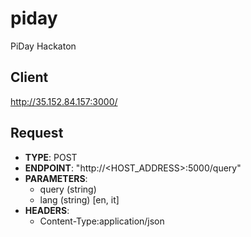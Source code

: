 # piday
PiDay Hackaton

## Client

http://35.152.84.157:3000/

## Request

- **TYPE**: POST
- **ENDPOINT**: "http://<HOST_ADDRESS>:5000/query"
- **PARAMETERS**:
  - query (string)
  - lang (string) [en, it]
- **HEADERS**:
  - Content-Type:application/json   
